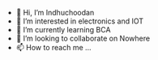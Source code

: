 - 👋 Hi, I’m Indhuchoodan
- 👀 I’m interested in electronics and IOT
- 🌱 I’m currently learning BCA
- 💞️ I’m looking to collaborate on Nowhere
- 📫 How to reach me ...

<!---
indhuchoodan2001/indhuchoodan2001 is a ✨ special ✨ repository because its `README.md` (this file) appears on your GitHub profile.
You can click the Preview link to take a look at your changes.
--->
